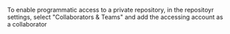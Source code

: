 ﻿To enable programmatic access to a private repository,
in the repositoyr settings, select "Collaborators & Teams"
and add the accessing account as a collaborator